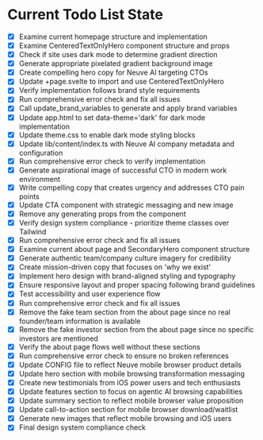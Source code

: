 <!-- DO NOT EDIT - Managed by todo_list tool -->
<!-- Updated: 2025-09-26T14:27:59.519Z -->

# Current Todo List State

- [x] Examine current homepage structure and implementation
- [x] Examine CenteredTextOnlyHero component structure and props
- [x] Check if site uses dark mode to determine gradient direction
- [x] Generate appropriate pixelated gradient background image
- [x] Create compelling hero copy for Neuve AI targeting CTOs
- [x] Update +page.svelte to import and use CenteredTextOnlyHero
- [x] Verify implementation follows brand style requirements
- [x] Run comprehensive error check and fix all issues
- [x] Call update_brand_variables to generate and apply brand variables
- [x] Update app.html to set data-theme='dark' for dark mode implementation
- [x] Update theme.css to enable dark mode styling blocks
- [x] Update lib/content/index.ts with Neuve AI company metadata and configuration
- [x] Run comprehensive error check to verify implementation
- [x] Generate aspirational image of successful CTO in modern work environment
- [x] Write compelling copy that creates urgency and addresses CTO pain points
- [x] Update CTA component with strategic messaging and new image
- [x] Remove any generating props from the component
- [x] Verify design system compliance - prioritize theme classes over Tailwind
- [x] Run comprehensive error check and fix all issues
- [x] Examine current about page and SecondaryHero component structure
- [x] Generate authentic team/company culture imagery for credibility
- [x] Create mission-driven copy that focuses on 'why we exist'
- [x] Implement hero design with brand-aligned styling and typography
- [x] Ensure responsive layout and proper spacing following brand guidelines
- [x] Test accessibility and user experience flow
- [x] Run comprehensive error check and fix all issues
- [x] Remove the fake team section from the about page since no real founder/team information is available
- [x] Remove the fake investor section from the about page since no specific investors are mentioned
- [x] Verify the about page flows well without these sections
- [x] Run comprehensive error check to ensure no broken references
- [x] Update CONFIG file to reflect Neuve mobile browser product details
- [x] Update hero section with mobile browsing transformation messaging
- [x] Create new testimonials from iOS power users and tech enthusiasts
- [x] Update features section to focus on agentic AI browsing capabilities
- [x] Update summary section to reflect mobile browser value proposition
- [x] Update call-to-action section for mobile browser download/waitlist
- [x] Generate new images that reflect mobile browsing and iOS users
- [x] Final design system compliance check

